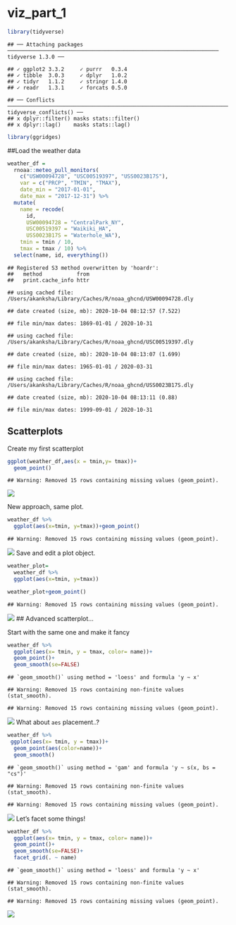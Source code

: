 viz\_part\_1
================

``` r
library(tidyverse)
```

    ## ── Attaching packages ─────────────────────────────────────────────────────────────────── tidyverse 1.3.0 ──

    ## ✓ ggplot2 3.3.2     ✓ purrr   0.3.4
    ## ✓ tibble  3.0.3     ✓ dplyr   1.0.2
    ## ✓ tidyr   1.1.2     ✓ stringr 1.4.0
    ## ✓ readr   1.3.1     ✓ forcats 0.5.0

    ## ── Conflicts ────────────────────────────────────────────────────────────────────── tidyverse_conflicts() ──
    ## x dplyr::filter() masks stats::filter()
    ## x dplyr::lag()    masks stats::lag()

``` r
library(ggridges)
```

\#\#Load the weather data

``` r
weather_df = 
  rnoaa::meteo_pull_monitors(
    c("USW00094728", "USC00519397", "USS0023B17S"),
    var = c("PRCP", "TMIN", "TMAX"), 
    date_min = "2017-01-01",
    date_max = "2017-12-31") %>%
  mutate(
    name = recode(
      id, 
      USW00094728 = "CentralPark_NY", 
      USC00519397 = "Waikiki_HA",
      USS0023B17S = "Waterhole_WA"),
    tmin = tmin / 10,
    tmax = tmax / 10) %>%
  select(name, id, everything())
```

    ## Registered S3 method overwritten by 'hoardr':
    ##   method           from
    ##   print.cache_info httr

    ## using cached file: /Users/akanksha/Library/Caches/R/noaa_ghcnd/USW00094728.dly

    ## date created (size, mb): 2020-10-04 08:12:57 (7.522)

    ## file min/max dates: 1869-01-01 / 2020-10-31

    ## using cached file: /Users/akanksha/Library/Caches/R/noaa_ghcnd/USC00519397.dly

    ## date created (size, mb): 2020-10-04 08:13:07 (1.699)

    ## file min/max dates: 1965-01-01 / 2020-03-31

    ## using cached file: /Users/akanksha/Library/Caches/R/noaa_ghcnd/USS0023B17S.dly

    ## date created (size, mb): 2020-10-04 08:13:11 (0.88)

    ## file min/max dates: 1999-09-01 / 2020-10-31

## Scatterplots

Create my first scatterplot

``` r
ggplot(weather_df,aes(x = tmin,y= tmax))+
  geom_point()
```

    ## Warning: Removed 15 rows containing missing values (geom_point).

![](viz_and_eda_files/figure-gfm/unnamed-chunk-3-1.png)<!-- -->

New approach, same plot.

``` r
weather_df %>% 
  ggplot(aes(x=tmin, y=tmax))+geom_point()
```

    ## Warning: Removed 15 rows containing missing values (geom_point).

![](viz_and_eda_files/figure-gfm/unnamed-chunk-4-1.png)<!-- --> Save and
edit a plot object.

``` r
weather_plot=
  weather_df %>% 
  ggplot(aes(x=tmin, y=tmax))

weather_plot+geom_point()
```

    ## Warning: Removed 15 rows containing missing values (geom_point).

![](viz_and_eda_files/figure-gfm/unnamed-chunk-5-1.png)<!-- --> \#\#
Advanced scatterplot…

Start with the same one and make it fancy

``` r
weather_df %>% 
  ggplot(aes(x= tmin, y = tmax, color= name))+
  geom_point()+
  geom_smooth(se=FALSE)
```

    ## `geom_smooth()` using method = 'loess' and formula 'y ~ x'

    ## Warning: Removed 15 rows containing non-finite values (stat_smooth).

    ## Warning: Removed 15 rows containing missing values (geom_point).

![](viz_and_eda_files/figure-gfm/unnamed-chunk-6-1.png)<!-- --> What
about `aes` placement..?

``` r
weather_df %>% 
 ggplot(aes(x= tmin, y = tmax))+
  geom_point(aes(color=name))+
  geom_smooth()
```

    ## `geom_smooth()` using method = 'gam' and formula 'y ~ s(x, bs = "cs")'

    ## Warning: Removed 15 rows containing non-finite values (stat_smooth).

    ## Warning: Removed 15 rows containing missing values (geom_point).

![](viz_and_eda_files/figure-gfm/unnamed-chunk-7-1.png)<!-- --> Let’s
facet some things\!

``` r
weather_df %>% 
  ggplot(aes(x= tmin, y = tmax, color= name))+
  geom_point()+
  geom_smooth(se=FALSE)+
  facet_grid(. ~ name)
```

    ## `geom_smooth()` using method = 'loess' and formula 'y ~ x'

    ## Warning: Removed 15 rows containing non-finite values (stat_smooth).

    ## Warning: Removed 15 rows containing missing values (geom_point).

![](viz_and_eda_files/figure-gfm/unnamed-chunk-8-1.png)<!-- -->
